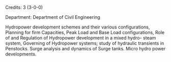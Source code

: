 Credits: 3 (3-0-0)

Department: Department of Civil Engineering

Hydropower development schemes and their various configurations, Planning for firm Capacities, Peak Load and Base Load configurations, Role of and Regulation of Hydropower development in a mixed hydro- steam system, Governing of Hydropower systems; study of hydraulic transients in Penstocks. Surge analysis and dynamics of Surge tanks. Micro hydro power developments.
